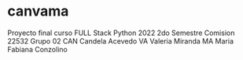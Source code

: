 # canvama
Proyecto final curso FULL Stack Python 2022
2do Semestre
Comision 22532
Grupo 02
CAN  Candela Acevedo
VA   Valeria  Miranda
MA   Maria Fabiana Conzolino
